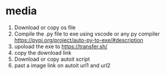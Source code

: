 # media
1. Download or copy os file
2. Compile the .py file to exe using vscode or any py compiler
https://pypi.org/project/auto-py-to-exe/#description
3. upoload the exe to https://transfer.sh/
4. copy the download link
5. Download or copy autoit script
6. past a image link on autoit url1 and url2



